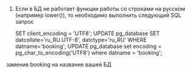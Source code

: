 1. Если в БД не работает функции работы со строками на русском (например lower()), то необходимо выполнить следующий SQL запрос

    SET client_encoding = 'UTF8';
    UPDATE pg_database SET datcollate='ru_RU.UTF-8', datctype='ru_RU' WHERE datname='booking';
    UPDATE pg_database set encoding = pg_char_to_encoding('UTF8') where datname = 'booking';

заменив booking на название вашей БД